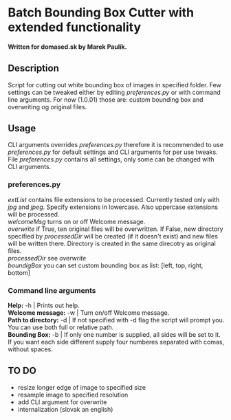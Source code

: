 # Batch Bounding Box Cutter with extended functionality
#### Written for domased.sk by Marek Paulík.

## Description
Script for cutting out white bounding box of images in specified folder.
Few settings can be tweaked either by editing _preferences.py_ or with command line arguments.
For now (1.0.01) those are: custom bounding box and overwriting og original files.

## Usage
CLI arguments overrides _preferences.py_ therefore it is recommended to use _preferences.py_ for default settings and CLI arguments for per use tweaks.  
File _preferences.py_ contains all settings, only some can be changed with CLI arguments.

### preferences.py
_extList_ contains file extensions to be processed. Currently tested only with _jpg_ and _jpeg_. Specify extensions in lowercase. Also uppercase extensions will be processed.<br>
_welcomeMsg_ turns on or off Welcome message.<br>
_overwrite_ if True, ten original files will be overwritten. If False, new directory specified by _processedDir_ will be created (if it doesn't exist) and new files will be written there. Directory is created in the same direcotry as original files.<br>
_processedDir_ see _overwrite_<br>
_boundigBox_ you can set custom bounding box as list: \[left, top, right, bottom\]

### Command line arguments
**Help:** -h | Prints out help.<br>
**Welcome message:** -w | Turn on/off Welcome message.<br>
**Path to directory:** -d | If not specified with -d flag the script will prompt you. You can use both full or relative path.<br>
**Bounding Box:** -b | If only one number is supplied, all sides will be set to it. If you want each side different supply four numberes separated with comas, without spaces.

## TO DO
* resize longer edge of image to specified size
* resample image to specified resolution
* add CLI argument for overwrite
* internalization (slovak an english)
